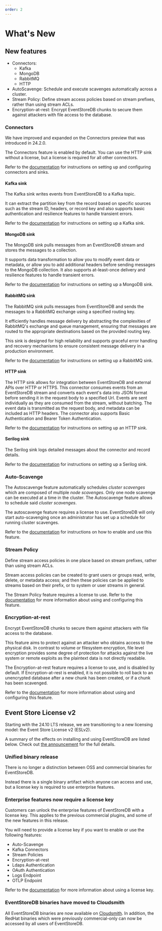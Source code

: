 ```yaml
---
order: 2
---
```


# What's New

## New features

* Connectors:
    * Kafka
    * MongoDB
    * RabbitMQ
    * HTTP
* AutoScavenge: Schedule and execute scavenges automatically across a cluster.
* Stream Policy: Define stream access policies based on stream prefixes, rather than using stream ACLs.
* Encryption-at-rest: Encrypt EventStoreDB chunks to secure them against attackers with file access to the database.

### Connectors

We have improved and expanded on the Connectors preview that was introduced in 24.2.0.

The Connectors feature is enabled by default.
You can use the HTTP sink without a license, but a license is required for all other connectors.

Refer to the [documentation](../features/connectors/quickstart.md) for instructions on setting up and configuring connectors and sinks.

#### Kafka sink

<Badge type="info" vertical="middle" text="License Required"/>

The Kafka sink writes events from EventStoreDB to a Kafka topic.

It can extract the partition key from the record based on specific sources such as the stream ID, headers, or record key and also supports basic authentication and resilience
features to handle transient errors.

Refer to the [documentation](../features/connectors/sinks/kafka.md) for instructions on setting up a Kafka sink.

#### MongoDB sink

<Badge type="info" vertical="middle" text="License Required"/>

The MongoDB sink pulls messages from an EventStoreDB stream and stores the messages to a collection.

It supports data transformation to allow you to modify event data or metadata, or allow you to add additional headers before sending messages to the MongoDB collection. It also supports at-least-once delivery and resilience features to handle transient errors.

Refer to the [documentation](../features/connectors/sinks/mongo.md) for instructions on setting up a MongoDB sink.

#### RabbitMQ sink

<Badge type="info" vertical="middle" text="License Required"/>

The RabbitMQ sink pulls messages from EventStoreDB and sends the messages to a RabbitMQ exchange using a specified routing key.

It efficiently handles message delivery by abstracting the complexities of RabbitMQ's exchange and queue management, ensuring that messages are routed to the appropriate destinations based on the provided routing key.

This sink is designed for high reliability and supports graceful error handling and recovery mechanisms to ensure consistent message delivery in a production environment.

Refer to the [documentation](../features/connectors/sinks/rabbitmq.md) for instructions on setting up a RabbitMQ sink.

#### HTTP sink

The HTTP sink allows for integration between EventStoreDB and external
APIs over HTTP or HTTPS. This connector consumes events from an EventStoreDB
stream and converts each event's data into JSON format before sending it in the
request body to a specified Url. Events are sent individually as they are
consumed from the stream, without batching. The event data is transmitted as the
request body, and metadata can be included as HTTP headers. The connector also
supports Basic Authentication and Bearer Token Authentication.

Refer to the [documentation](../features/connectors/sinks/http.md) for instructions on setting up an HTTP sink.

#### Serilog sink

The Serilog sink logs detailed messages about the connector and record details.

Refer to the [documentation](../features/connectors/sinks/serilog.md) for instructions on setting up a Serilog sink.

### Auto-Scavenge

<Badge type="info" vertical="middle" text="License Required"/>

The Autoscavenge feature automatically schedules _cluster scavenges_ which are composed of multiple _node scavenges_. Only one node scavenge can be executed at a time in the cluster. The Autoscavenge feature allows to schedule said _cluster scavenges_.

The autoscavenge feature requires a license to use. EventStoreDB will only start auto-scavenging once an administrator has set up a schedule for running cluster scavenges.

Refer to the [documentation](../operations/auto-scavenge.md) for instructions on how to enable and use this feature.

### Stream Policy

<Badge type="info" vertical="middle" text="License Required"/>

Define stream access policies in one place based on stream prefixes, rather than using stream ACLs.

Stream access policies can be created to grant users or groups read, write, delete, or metadata access; and then these policies can be applied to streams based on their prefix, or to system or user streams in general.

The Stream Policy feature requires a license to use. Refer to the [documentation](../security/user-authorization.md#stream-policy-authorization) for more information about using and configuring this feature.

### Encryption-at-rest

<Badge type="info" vertical="middle" text="License Required"/>

Encrypt EventStoreDB chunks to secure them against attackers with file access to the database.

This feature aims to protect against an attacker who obtains access to the physical disk. In contrast to volume or filesystem encryption, file level encryption provides some degree of protection for attacks against the live system or remote exploits as the plaintext data is not directly readable.

The Encryption-at-rest feature requires a license to use, and is disabled by default.
If Encryption-at-rest is enabled, it is not possible to roll back to an unencrypted database after a new chunk has been created, or if a chunk has been scavenged.

Refer to the [documentation](../security/README.md#encryption-at-rest) for more information about using and configuring this feature.

## Event Store License v2

Starting with the 24.10 LTS release, we are transitioning to a new licensing model: the Event Store License v2 (ESLv2).

A summary of the effects on installing and using EventStoreDB are listed below. Check out [the announcement](https://www.eventstore.com/blog/introducing-event-store-license-v2-eslv2) for the full details.

### Unified binary release

There is no longer a distinction between OSS and commercial binaries for EventStoreDB.

Instead there is a single binary artifact which anyone can access and use, but a license key is required to use enterprise features.

### Enterprise features now require a license key

Customers can unlock the enterprise features of EventStoreDB with a license key. This applies to the previous commercial plugins, and some of the new features in this release.

You will need to provide a license key if you want to enable or use the following features:
* Auto-Scavenge
* Kafka Connectors
* Stream Policies
* Encryption-at-rest
* Ldaps Authentication
* OAuth Authentication
* Logs Endpoint
* OTLP Endpoint

Refer to the [documentation](../quick-start/installation.md#license-keys) for more information about using a license key.

### EventStoreDB binaries have moved to Cloudsmith

All EventStoreDB binaries are now available on [Cloudsmith](https://cloudsmith.io/~eventstore/repos/eventstore/). In addition, the RedHat binaries which were previously commercial-only can now be accessed by all users of EventStoreDB.
